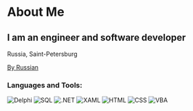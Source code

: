 # About Me

## I am an engineer and software developer

Russia, Saint-Petersburg
<p><a href="https://github.com/AstiiCoder/about-me">By Russian</a></p>

### Languages and Tools:

![Delphi](https://img.shields.io/badge/-Delphi-ED1F35?style=for-the-badge&amp;logo=Embarcadero&amp;logoColor=White)
![SQL](https://img.shields.io/badge/-MSSql-CC2927?style=for-the-badge&amp;logo=microsoft-sql-server&amp;logoColor=White)
![.NET](https://img.shields.io/badge/-C&sharp;-239120?style=for-the-badge&amp;logo=.net&amp;logoColor=White)
![XAML](https://img.shields.io/badge/-XAML-0C54C2?style=for-the-badge&amp;logo=xaml&amp;logoColor=E5D3FF)
![HTML](https://img.shields.io/badge/-Html-E34F26?style=for-the-badge&amp;logo=html5&amp;logoColor=E5D3FF)
![CSS](https://img.shields.io/badge/-Css-1572B6?style=for-the-badge&amp;logo=css3&amp;logoColor=E5D3FF)
![VBA](https://img.shields.io/badge/-VBA-217346?style=for-the-badge&amp;logo=microsoft-excel&amp;logoColor=White)


<!--
**AstiiCoder/AstiiCoder** is a ✨ _special_ ✨ repository because its `README.md` (this file) appears on your GitHub profile.

Here are some ideas to get you started:

- 🔭 I’m currently working on ...
- 🌱 I’m currently learning ...
- 👯 I’m looking to collaborate on ...
- 🤔 I’m looking for help with ...
- 💬 Ask me about ...
- 📫 How to reach me: ...
- 😄 Pronouns: ...
- ⚡ Fun fact: ...
-->

